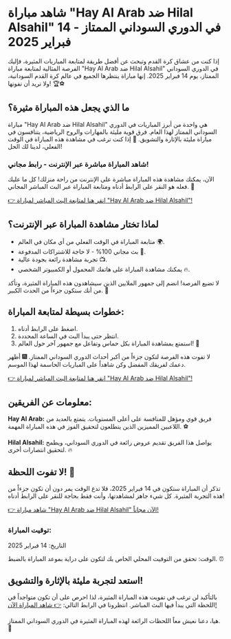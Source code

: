 # شاهد مباراة "Hay Al Arab ضد Hilal Alsahil" في الدوري السوداني الممتاز - 14 فبراير 2025

إذا كنت من عشاق كرة القدم وتبحث عن أفضل طريقة لمتابعة المباريات المثيرة، فإليك الفرصة المثالية لمتابعة مباراة "Hay Al Arab ضد Hilal Alsahil" في الدوري السوداني الممتاز، يوم 14 فبراير 2025. إنها مباراة ينتظرها الجميع في عالم كرة القدم السودانية، ولا تريد أن تفوتها! 🏆⚽

## ما الذي يجعل هذه المباراة مثيرة؟

مباراة "Hay Al Arab ضد Hilal Alsahil" هي واحدة من أبرز المباريات في الدوري السوداني الممتاز لهذا العام. فرق قوية مليئة بالمهارات والروح الرياضية، يتنافسون في مباراة مليئة بالإثارة والتشويق. 🎯 إذا كنت ترغب في مشاهدة هذه المباراة في الوقت الفعلي، لدينا لك الحل!

### شاهد المباراة مباشرة عبر الإنترنت - رابط مجاني!

الآن، يمكنك مشاهدة هذه المباراة مباشرة على الإنترنت من راحة منزلك! كل ما عليك فعله هو النقر على الرابط أدناه ومتابعة المباراة عبر البث المباشر المجاني. 🚀

[👉 انقر هنا لمتابعة البث المباشر لمباراة "Hay Al Arab ضد Hilal Alsahil"!](https://tinyurl.com/livestreamfreeo?st=Hay+Al+Arab+vs+Hilal+Alsahil&si=ghc)

## لماذا تختار مشاهدة المباراة عبر الإنترنت؟

- متابعة المباراة في الوقت الفعلي من أي مكان في العالم 🌍.
- بث مجاني 100% - لا حاجة للاشتراكات المدفوعة 💸.
- تجربة مشاهدة رائعة بجودة عالية 📺.
- يمكنك مشاهدة المباراة على هاتفك المحمول أو الكمبيوتر الشخصي 🔥.

لا تضيع الفرصة! انضم إلى جمهور الملايين الذين سيشاهدون هذه المباراة المثيرة، وتأكد من أنك ستكون جزءاً من الحدث الكبير. 🎉

## خطوات بسيطة لمتابعة المباراة:

1. اضغط على الرابط أدناه.
2. انتظر حتى يبدأ البث في الساعة المحددة.
3. استمتع بمشاهدة المباراة بكل حماس وتفاعل مع جمهور آخر حول العالم! 🎊

لا تفوت هذه الفرصة لتكون جزءاً من أكبر أحداث الدوري السوداني الممتاز. 🎆 أظهر دعمك لفريقك المفضل وكن شاهداً على المباريات الحاسمة لهذا الموسم.

[👉 انقر هنا لمتابعة البث المباشر لمباراة "Hay Al Arab ضد Hilal Alsahil"!](https://tinyurl.com/livestreamfreeo?st=Hay+Al+Arab+vs+Hilal+Alsahil&si=ghc)

## معلومات عن الفريقين:

**Hay Al Arab:** فريق قوي ومؤهل للمنافسة على أعلى المستويات. يتمتع بالعديد من اللاعبين المميزين الذين يتطلعون لتحقيق الفوز في هذه المباراة المهمة. ⚽

**Hilal Alsahil:** يواصل هذا الفريق تقديم عروض رائعة في الدوري السوداني، ويطمح لتحقيق انتصارات أخرى. 🔥

## لا تفوت اللحظة! 📅

تذكر أن المباراة ستكون في 14 فبراير 2025، فلا تدع الوقت يمر دون أن تكون جزءاً من هذه التجربة المثيرة. كل شيء جاهز لمشاهدتها، وأنت فقط بحاجة للنقر على الرابط أدناه!

[👉 شاهد مباراة "Hay Al Arab ضد Hilal Alsahil" الآن مجاناً!](https://tinyurl.com/livestreamfreeo?st=Hay+Al+Arab+vs+Hilal+Alsahil&si=ghc)

### توقيت المباراة:

التاريخ: 14 فبراير 2025

الوقت: تحقق من التوقيت المحلي الخاص بك لتكون على دراية بموعد المباراة بالضبط. ⏰

## استعد لتجربة مليئة بالإثارة والتشويق!

بالتأكيد لن ترغب في تفويت هذه المباراة المثيرة، لذا احرص على أن تكون متواجداً في اللحظة التي يبدأ فيها البث المباشر. انتظرونا في الرابط التالي: [👉 شاهد المباراة الآن!](https://tinyurl.com/livestreamfreeo?st=Hay+Al+Arab+vs+Hilal+Alsahil&si=ghc)

هيا، دعنا نعيش معاً اللحظات الرائعة لهذه المباراة المثيرة في الدوري السوداني الممتاز. 🎉
